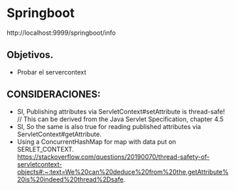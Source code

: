 # Springboot #

http://localhost:9999/springboot/info

## Objetivos.
- Probar el servercontext


## CONSIDERACIONES:
- SI, Publishing attributes via ServletContext#setAttribute is thread-safe!   // This can be derived from the Java Servlet Specification, chapter 4.5
- SI, So the same is also true for reading published attributes via ServletContext#getAttribute.
- Using a ConcurrentHashMap for map with data put on SERLET_CONTEXT.
https://stackoverflow.com/questions/20190070/thread-safety-of-servletcontext-objects#:~:text=We%20can%20deduce%20from%20the,getAttribute%20is%20indeed%20thread%2Dsafe.